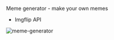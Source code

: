 Meme generator - make your own memes

- Imgflip API

![meme-generator](https://user-images.githubusercontent.com/125043957/225036091-c86a90d0-857d-429d-966e-27f3c3d813d7.png)
